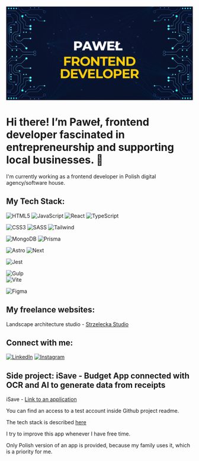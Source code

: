 ![](banner.jpg)
# Hi there! I’m Paweł, frontend developer fascinated in entrepreneurship and supporting local businesses. 👋

I'm currently working as a frontend developer in Polish digital agency/software house.

## My Tech Stack:
![HTML5](https://img.shields.io/badge/html5-%23E34F26.svg?style=for-the-badge&logo=html5&logoColor=white) 
![JavaScript](https://img.shields.io/badge/javascript-%23323330.svg?style=for-the-badge&logo=javascript&logoColor=%23F7DF1E) 
![React](https://img.shields.io/badge/React-20232A?style=for-the-badge&logo=react&logoColor=61DAFB)
![TypeScript](https://img.shields.io/badge/TypeScript-007ACC?style=for-the-badge&logo=typescript&logoColor=white)

![CSS3](https://img.shields.io/badge/css3-%231572B6.svg?style=for-the-badge&logo=css3&logoColor=white) 
![SASS](https://img.shields.io/badge/SASS-hotpink.svg?style=for-the-badge&logo=SASS&logoColor=white) 
![Tailwind](https://img.shields.io/badge/Tailwind_CSS-38B2AC?style=for-the-badge&logo=tailwind-css&logoColor=white)

![MongoDB](https://img.shields.io/badge/MongoDB-%234ea94b.svg?style=for-the-badge&logo=mongodb&logoColor=white)
![Prisma](https://img.shields.io/badge/Prisma-3982CE?style=for-the-badge&logo=Prisma&logoColor=white)

![Astro](https://img.shields.io/badge/Astro-0C1222?style=for-the-badge&logo=astro&logoColor=FDFDFE)
![Next](https://img.shields.io/badge/next.js-000000?style=for-the-badge&logo=nextdotjs&logoColor=white)

![Jest](https://img.shields.io/badge/-jest-%23C21325?style=for-the-badge&logo=jest&logoColor=white)

![Gulp](https://img.shields.io/badge/GULP-%23CF4647.svg?style=for-the-badge&logo=gulp&logoColor=white) 	
![Vite](https://img.shields.io/badge/Vite-B73BFE?style=for-the-badge&logo=vite&logoColor=FFD62E)

![Figma](https://img.shields.io/badge/figma-%23F24E1E.svg?style=for-the-badge&logo=figma&logoColor=white)

## My freelance websites:
Landscape architecture studio - [Strzelecka Studio](https://strzeleckastudio.pl/)

## Connect with me:
[![LinkedIn](https://img.shields.io/badge/LinkedIn-0077B5?style=for-the-badge&logo=linkedin&logoColor=white)](https://www.linkedin.com/in/pawe%C5%82-gnat/)
[![Instagram](https://img.shields.io/badge/Instagram-E4405F?style=for-the-badge&logo=instagram&logoColor=white)](https://www.instagram.com/pawel.coder/)

## Side project: iSave - Budget App connected with OCR and AI to generate data from receipts 

iSave - [Link to an application](https://isave-ten.vercel.app)

You can find an access to a test account inside Github project readme.

The tech stack is described [here](https://github.com/Pawel-Gnat/isave)

I try to improve this app whenever I have free time.

Only Polish version of an app is provided, because my family uses it, which is a priority for me.
